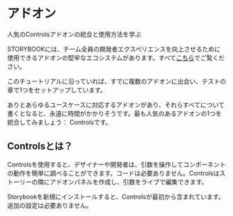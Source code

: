 # アドオン
人気のControlsアドオンの統合と使用方法を学ぶ

STORYBOOKには、チーム全員の開発者エクスペリエンスを向上させるために使用できるアドオンの堅牢なエコシステムがあります。すべて[こちら](https://storybook.js.org/addons)でご覧ください。

このチュートリアルに沿っていれば、すでに複数のアドオンに出会い、テストの章で1つをセットアップしています。

ありとあらゆるユースケースに対応するアドオンがあり、それらすべてについて書くとなると、永遠に時間がかかりそうです。最も人気のあるアドオンの1つを統合してみましょう： Controlsです。

## Controlsとは？
Controlsを使用すると、デザイナーや開発者は、引数を操作してコンポーネントの動作を簡単に調べることができます。コードは必要ありません。Controlsはストーリーの隣にアドオンパネルを作成し、引数をライブで編集できます。

Storybookを新規にインストールすると、Controlsが最初から含まれています。追加の設定は必要ありません。
